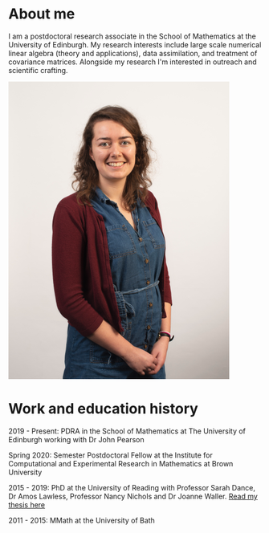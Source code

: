 # About me

I am a postdoctoral research associate in the School of Mathematics at the University of Edinburgh. My research interests include large scale numerical linear algebra (theory and applications), data assimilation, and treatment of covariance matrices. Alongside my research I'm interested in outreach and scientific crafting.

![Photo of Jemima - she is wearing a blue denim dress and a red cardigan, and she is standing in front of a white wall](./assets/CompressedHeadshot.png) 

# Work and education history

2019 - Present: PDRA in the School of Mathematics at The University of Edinburgh working with Dr John Pearson

Spring 2020: Semester Postdoctoral Fellow at the Institute for Computational and Experimental Research in Mathematics at Brown University

2015 - 2019: PhD at the University of Reading with Professor Sarah Dance, Dr Amos Lawless, Professor Nancy Nichols and Dr Joanne Waller. [Read my thesis here](http://centaur.reading.ac.uk/88830/) 

2011 - 2015: MMath at the University of Bath

<!---[Find my CV here](./assets/CV_JTabeart21.pdf)

# Some recent papers

[My google scholar profile](https://scholar.google.com/citations?user=3CJhooAAAAAJ&hl=en)

### [The conditioning of least squares problems in preconditioned variational data assimilation](https://arxiv.org/abs/2010.08416)
Jemima M Tabeart, Sarah L Dance, Amos S Lawless, Nancy K Nichols, Joanne A Waller


### [The impact of using reconditioned correlated observation‐error covariance matrices in the Met Office 1D‐Var system](https://doi.org/10.1002/qj.3741)
Jemima M Tabeart, Sarah L Dance, Amos S Lawless, Stefano Migliorini, Nancy K Nichols, Fiona Smith, Joanne A Waller


### [Improving the condition number of estimated covariance matrices](https://doi.org/10.1080/16000870.2019.1696646)
Jemima M Tabeart, Sarah L Dance, Amos S Lawless, Nancy K Nichols, Joanne A Waller


### [The conditioning of least‐squares problems in variational data assimilation](https://doi.org/10.1002/nla.2165)
Jemima M Tabeart, Sarah L Dance, Stephen A Haben, Amos S Lawless, Nancy K Nichols, Joanne A Waller


# Other activities

I'm a co-organiser of the Communications in Numerical Linear Algebra series: find out more at our [website](https://sites.google.com/view/commnla/home) or catch up on previous talks on our [Youtube channel](https://www.youtube.com/channel/UCSlAhBOIY68IWLxpPUFHuSQ)

Follow me on Twitter @jemimatabeart for updates and photos of my crafting efforts
